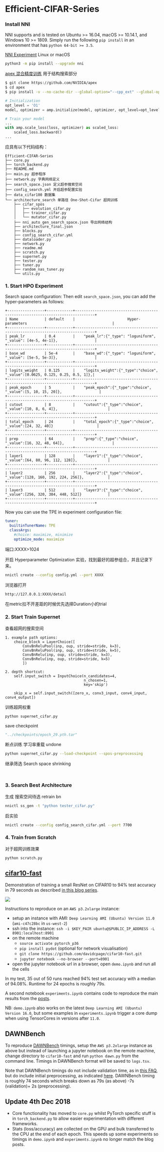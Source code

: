 # Efficient-CIFAR-Series

### Install NNI
NNI supports and is tested on Ubuntu >= 16.04, macOS >= 10.14.1, and Windows 10 >= 1809. Simply run the following `pip install` in an environment that has `python 64-bit >= 3.5`.

[NNI Experiment](https://github.com/microsoft/nni) Linux or macOS
```bash
python3 -m pip install --upgrade nni
```

[apex 混合精度训练](https://github.com/NVIDIA/apex) 用于结构搜索部分
```bash
$ git clone https://github.com/NVIDIA/apex
$ cd apex
$ pip install -v --no-cache-dir --global-option="--cpp_ext" --global-option="--cuda_ext" ./
```

```python
# Initialization
opt_level = 'O1'
model, optimizer = amp.initialize(model, optimizer, opt_level=opt_level)

# Train your model
...
with amp.scale_loss(loss, optimizer) as scaled_loss:
    scaled_loss.backward()
...
``` 

应具有以下代码结构：

```
Efficient-CIFAR-Series
├── core.py
├── torch_backend.py
├── README.md
├── main.py 超参程序
├── network.py 字典网络定义
├── search_space.json 定义超参搜索空间 
├── config_search.yml 开启超参配置实验
├── data_cifar100 数据集
└── architecture_search 单路径 One-Shot-Cifar 超网训练
    ├── cifar_spos
    │   ├── evolution_cifar.py
    │   ├── trainer_cifar.py
    │   └── mutator_cifar.py
    ├── nni_auto_gen_search_space.json 导出网络结构
    ├── architecture_final.json
    ├── blocks.py
    ├── config_search_cifar.yml
    ├── dataloader.py
    ├── network.py
    ├── readme.md
    ├── scratch.py
    ├── supernet.py
    ├── tester.py
    ├── tuner.py
    ├── random_nas_tuner.py
    └── utils.py
```

### 1. Start HPO Experiment

Search space configuration: 
Then edit `search_space.json`, you can add the hyper-parameters as follows:
```
+-----------------+------------+-------------------------------------------------------------------------------+
| Name            | default    |                        Hyper-parameters                                       |
+-----------------+------------+-------------------------------------------------------------------------------+
| peak_lr         | 0.4        |    "peak_lr":{"_type": "loguniform", "_value": [4e-5, 4e-1]},                 |
+-----------------+------------+-------------------------------------------------------------------------------+
| base_wd         | 5e-4       |    "base_wd":{"_type": "loguniform", "_value": [5e-5, 5e-3]},                 |
+-----------------+------------+-------------------------------------------------------------------------------+
| logits_weight   | 0.125      |    "logits_weight":{"_type":"choice", "_value":[0.0625, 0.125, 0.25, 0.5, 1]},|
+-----------------+------------+-------------------------------------------------------------------------------+
| peak_epoch      | 5          |    "peak_epoch":{"_type":"choice", "_value":[5, 10, 15, 20]},                 |
+-----------------+------------+-------------------------------------------------------------------------------+
| cutout          | 8          |    "cutout":{"_type":"choice", "_value":[10, 8, 6, 4]},                       |
+-----------------+------------+-------------------------------------------------------------------------------+
| total_epoch     | 24         |    "total_epoch":{"_type":"choice", "_value":[24, 32, 40]}                    |
+-----------------+------------+-------------------------------------------------------------------------------+
| prep            | 64         |    "prep":{"_type":"choice", "_value":[16, 32, 48, 64]},                      |
+-----------------+------------+-------------------------------------------------------------------------------+
| layer1          | 128        |    "layer1":{"_type":"choice", "_value":[64, 80, 96, 112, 128]},              |
+-----------------+------------+-------------------------------------------------------------------------------+
| layer2          | 256        |    "layer2":{"_type":"choice", "_value":[128, 160, 192, 224, 256]},           |
+-----------------+------------+-------------------------------------------------------------------------------+
| layer3          | 512        |    "layer3":{"_type":"choice", "_value":[256, 320, 384, 448, 512]}            |
+-----------------+------------+-------------------------------------------------------------------------------+
```

Now you can use the TPE in experiment configuration file:

```yaml
tuner:
  builtinTunerName: TPE
  classArgs:
    #choice: maximize, minimize
    optimize_mode: maximize
```

端口:XXXX>1024

开启 Hyperparameter Optimization 实验，找到最好的超参组合，并且记录下来。
```bash
nnictl create --config config.yml --port XXXX 
```

浏览器打开
```bash
http://127.0.0.1:XXXX/detail
```

在metric拉不开差距的时候优先选择Duration小的trial


### 2. Start Train Supernet

查看超网的搜索空间

```text
1. example path options:
    choice_block = LayerChoice([
        ConvBnReluPool(inp, oup, stride=stride, k=3),
        ConvBnReluPool(inp, oup, stride=stride, k=5),
        ConvBnRelu(inp, oup, stride=stride, k=3),
        ConvBnRelu(inp, oup, stride=stride, k=5)
        ])
        
2. depth shortcut:
    self.input_switch = InputChoice(n_candidates=4,
                                    n_chosen=1,
                                    key='skip')
           
    skip_x = self.input_switch([zero_x, conv3_input, conv4_input, conv4_output]) 
```

训练超网权重

```bash
python supernet_cifar.py
```

save checkpoint 

```python
"../checkpoints/epoch_29.pth.tar"
```

断点训练 学习率重载 undone
```bash
python supernet_cifar.py --load-checkpoint --spos-preprocessing
```  


继承筛选 Search space shrinking

```text


```



### 3. Search Best Architecture

生成 搜索空间待选 retrain bn

```bash
nnictl ss_gen -t "python tester_cifar.py"
```

启实验
```bash
nnictl create --config config_search_cifar.yml --port 7700

```

### 4. Train from Scratch

对于超网训练效果

```bash
python scratch.py
```




## [cifar10-fast](https://github.com/davidcpage/cifar10-fast)

Demonstration of training a small ResNet on CIFAR10 to 94% test accuracy in 79 seconds as described [in this blog series](https://myrtle.ai/learn/how-to-train-your-resnet-1-baseline/).

<img src="net.svg">

Instructions to reproduce on an `AWS p3.2xlarge` instance:
- setup an instance with AMI: `Deep Learning AMI (Ubuntu) Version 11.0` (`ami-c47c28bc` in `us-west-2`) 
- ssh into the instance: `ssh -i $KEY_PAIR ubuntu@$PUBLIC_IP_ADDRESS -L 8901:localhost:8901`
- on the remote machine
    - `source activate pytorch_p36`
    - `pip install pydot` (optional for network visualisation)
    - `git clone https://github.com/davidcpage/cifar10-fast.git`
    - `jupyter notebook --no-browser --port=8901`
 - open the jupyter notebook url in a browser, open `demo.ipynb` and run all the cells

 In my test, 35 out of 50 runs reached 94% test set accuracy with a median of 94.08%. Runtime for 24 epochs is roughly 79s.

 A second notebook `experiments.ipynb` contains code to reproduce the main results from the [posts](https://www.myrtle.ai/2018/09/24/how_to_train_your_resnet/).

NB: `demo.ipynb` also works on the latest `Deep Learning AMI (Ubuntu) Version 16.0`, but some examples in `experiments.ipynb` trigger a core dump when using TensorCores in versions after `11.0`.
 
## DAWNBench 
 To reproduce [DAWNBench](https://dawn.cs.stanford.edu/benchmark/index.html#cifar10-train-time) timings, setup the `AWS p3.2xlarge` instance as above but instead of launching a jupyter notebook on the remote machine, change directory to `cifar10-fast` and run `python dawn.py` from the command line. Timings in DAWNBench format will be saved to `logs.tsv`. 
 
 Note that DAWNBench timings do not include validation time, as in [this FAQ](https://github.com/stanford-futuredata/dawn-bench-entries), but do include initial preprocessing, as indicated [here](https://groups.google.com/forum/#!topic/dawn-bench-community/YSDRTOLMaMU). DAWNBench timing is roughly 74 seconds which breaks down as 79s (as above) -7s (validation)+ 2s (preprocessing).

## Update 4th Dec 2018
- Core functionality has moved to `core.py` whilst PyTorch specific stuff is in `torch_backend.py` to allow easier experimentation with different frameworks.
- Stats (loss/accuracy) are collected on the GPU and bulk transferred to the CPU at the end of each epoch. This speeds up some experiments so timings in `demo.ipynb` and `experiments.ipynb` no longer match the blog posts.

 


